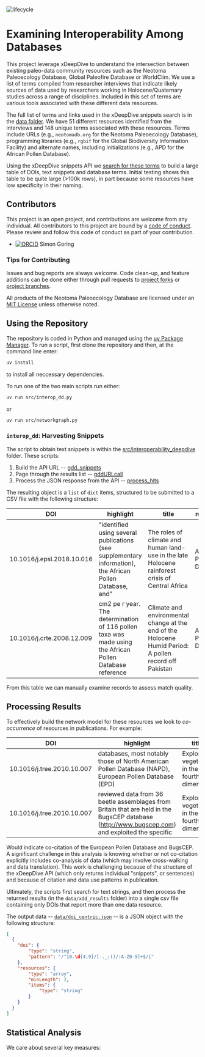 <!-- badges: start -->

![lifecycle](https://img.shields.io/badge/lifecycle-active-orange.svg)
<!-- badges: end -->


# Examining Interoperability Among Databases

This project leverage xDeepDive to understand the intersection between existing paleo-data community resources such as the Neotoma Paleoecology Database, Global Paleofire Database or WorldClim. We use a list of terms compiled from researcher interviews that indicate likely sources of data used by researchers working in Holocene/Quaternary studies across a range of disciplines. Included in this set of terms are various tools associated with these different data resources.

The full list of terms and links used in the xDeepDive snippets search is in the [data folder](./data/merged_records.csv). We have 51 different resources identified from the interviews and 148 unique terms associated with these resources. Terms include URLs (e.g., `neotomadb.org` for the Neotoma Paleoecology Database), programming libraries (e.g., `rgbif` for the Global Biodiversity Information Facility) and alternate names, including initializations (e.g., APD for the African Pollen Database).

Using the xDeepDive snippets API we [search for these terms](./src/interop_dd.py) to build a large table of DOIs, text snippets and database terms. Initial testing shows this table to be quite large (>100k rows), in part because some resources have low specificity in their naming.

## **Contributors**

This project is an open project, and contributions are welcome from any individual. All contributors to this project are bound by a [code of conduct](./CODE_OF_CONDUCT.md). Please review and follow this code of conduct as part of your contribution.

- [![ORCID](https://img.shields.io/badge/orcid-0000--0002--2700--4605-brightgreen.svg)](https://orcid.org/0000-0002-2700-4605) Simon Goring

### Tips for Contributing

Issues and bug reports are always welcome. Code clean-up, and feature additions can be done either through pull requests to [project forks](https://github.com/NeotomaDB/Interoperability_DeepDive/network/members) or [project branches](https://github.com/NeotomaDB/Interoperability_DeepDive/branches).

All products of the Neotoma Paleoecology Database are licensed under an [MIT License](LICENSE) unless otherwise noted.

## Using the Repository

The repository is coded in Python and managed using the [uv Package Manager](https://docs.astral.sh/uv/). To run a script, first clone the repository and then, at the command line enter:

```bash
uv install
```

to install all neccessary dependencies.

To run one of the two main scripts run either:

```bash
uv run src/interop_dd.py
```

or

```bash
uv run src/networkgraph.py
```

### `interop_dd`: Harvesting Snippets

The script to obtain text snippets is within the [src/interoperability_deepdive](./src/interoperability_deepdive) folder. These scripts:

1. Build the API URL -- [gdd_snippets](./src/interoperability_deepdive/gdd_snippets.py)
2. Page through the results list -- [gddURLcall](./src/interoperability_deepdive/gddURLcall.py)
3. Process the JSON response from the API -- [process_hits](./src/interoperability_deepdive/process_hits.py)

The resulting object is a `list` of `dict` items, structured to be submitted to a CSV file with the following structure:

| DOI | highlight | title | resource |
| --- | --------- | ----- | -------- |
| 10.1016/j.epsl.2018.10.016 | "identiﬁed using several publications (see supplementary information), the African Pollen Database, and" | The roles of climate and human land-use in the late Holocene rainforest crisis of Central Africa | African Pollen Database |
| 10.1016/j.crte.2008.12.009 | cm2 pe r year. The determination of 116 pollen taxa was made using the African Pollen Database reference | Climate and environmental change at the end of the Holocene Humid Period: A pollen record off Pakistan | African Pollen Database |

From this table we can manually examine records to assess match quality.

## Processing Results

To effectively build the network model for these resources we look to _co-occurrence_ of resources in publications. For example:

| DOI | highlight | title | resource |
| --- | --------- | ----- | -------- |
| 10.1016/j.tree.2010.10.007 | databases, most notably those of North American Pollen Database (NAPD), European Pollen Database (EPD) | Exploring vegetation in the fourth dimension | European Pollen Database |
| 10.1016/j.tree.2010.10.007 | reviewed data from 36 beetle assemblages from Britain that are held in the BugsCEP database (http://www.bugscep.com) and exploited the specific | Exploring vegetation in the fourth dimension | BugsCEP |

Would indicate co-citation of the European Pollen Database and BugsCEP. A significant challenge in this analysis is knowing whether or not co-citation explicitly includes co-analysis of data (which may involve cross-walking and data translation). This work is challenging because of the structure of the xDeepDive API (which only returns individual "snippets", or sentences) and because of citation and data use patterns in publication.

Ultimately, the scripts first search for text strings, and then process the returned results (in the `data/xdd_results` folder) into a single csv file containing only DOIs that report more than one data resource.

The output data -- [`data/doi_centric.json`](./data/doi_centric.json) -- is a JSON object with the following structure:

```json
[
  {
    "doi": {
        "type": "string",
        "pattern": "/^10.\d{4,9}/[-._;()/:A-Z0-9]+$/i"
    },
    "resources": {
        "type": "array",
        "minLength": 2,
        "items": {
            "type": "string"
        }
    }
  }
]
```

## Statistical Analysis

We care about several key measures: